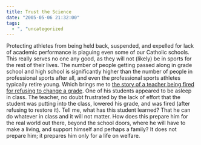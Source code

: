 ```yaml
---
title: Trust the Science
date: "2005-05-06 21:32:00"
tags:
  - ", "uncategorized
---
```

<p>Protecting athletes from being held back, suspended, and
expelled for lack of academic performance is plaguing even some
of our Catholic schools.  This really serves no one any good, as
they will not (likely) be in sports for the rest of their lives.
The number of people getting passed along in grade school and
high school is significantly higher than the number of people
in professional sports after all, and even the professional
sports athletes typically retire young.  Which brings me to <a href="http://www.accessnorthga.com/news/ap_newfullstory.asp?ID=60362">the
story of a teacher being fired for refusing to change a grade</a>.
One of his students appeared to be asleep in class.  The teacher,
no doubt frustrated by the lack of effort that the student was
putting into the class, lowered his grade, and was fired (after
refusing to restore it).  Tell me, what has this student learned?
That he can do whatever in class and it will not matter.  How does
this prepare him for the real world out there, beyond the school
doors, where he will have to make a living, and support himself
and perhaps a family?  It does not prepare him; it prepares him
only for a life on welfare.</p>

